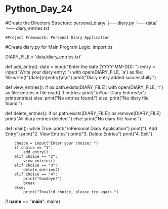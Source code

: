 # Python_Day_24
#Create the Directory Structure:
personal_diary/
├── diary.py
└── data/
    └── diary_entries.txt



    #Project Framework: Personal Diary Application
#Create diary.py for Main Program Logic:
import os

DIARY_FILE = 'data/diary_entries.txt'

def add_entry():
    date = input("Enter the date (YYYY-MM-DD): ")
    entry = input("Write your diary entry: ")
    with open(DIARY_FILE, 'a') as file:
        file.write(f"{date}\n{entry}\n\n")
    print("Diary entry added successfully.")

def view_entries():
    if os.path.exists(DIARY_FILE):
        with open(DIARY_FILE, 'r') as file:
            entries = file.read()
        if entries:
            print("\nYour Diary Entries:\n")
            print(entries)
        else:
            print("No entries found.")
    else:
        print("No diary file found.")

def delete_entries():
    if os.path.exists(DIARY_FILE):
        os.remove(DIARY_FILE)
        print("All diary entries deleted.")
    else:
        print("No diary file found.")

def main():
    while True:
        print("\nPersonal Diary Application")
        print("1. Add Entry")
        print("2. View Entries")
        print("3. Delete Entries")
        print("4. Exit")

        choice = input("Enter your choice: ")
        if choice == "1":
            add_entry()
        elif choice == "2":
            view_entries()
        elif choice == "3":
            delete_entries()
        elif choice == "4":
            print("Goodbye!")
            break
        else:
            print("Invalid choice, please try again.")

if __name__ == "__main__":
    main()
